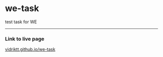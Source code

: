 # we-task

test task for WE

---

### Link to live page

[vidriktt.github.io/we-task](https://vidriktt.github.io/we-task)
